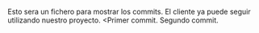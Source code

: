 Esto sera un fichero para mostrar los commits. El cliente ya puede seguir utilizando nuestro proyecto.
<Primer commit.
Segundo commit.

